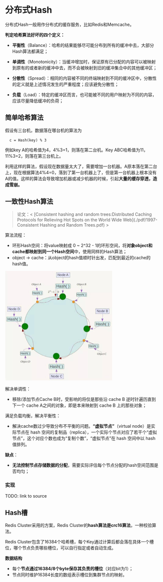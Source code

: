 # 分布式Hash

分布式Hash一般用作分布式的缓存服务，比如Redis和Memcache。

**判定哈希算法好坏的四个定义：**

- **平衡性**（Balance）：哈希的结果能够尽可能分布到所有的缓冲中去，大部分Hash算法都满足；

- **单调性**（Monotonicity）：当缓冲增加时，保证原有已分配的内容可以被映射到原有的或者新的缓冲中去，而不会被映射到旧的缓冲集合中的其他缓冲区；
- **分散性**（Spread）：相同的内容被不同的终端映射到不同的缓冲区中，分散性的定义就是上述情况发生的严重程度；应该避免分散性；
- **负载**（Load）：特定的缓冲区而言，也可能被不同的用户映射为不同的内容，应该尽量降低缓冲的负荷；

## 简单哈希算法

假设有三台机，数据落在哪台机的算法为

```repl
  c = Hash(key) % 3
```

例如key A的哈希值为4，4%3=1，则落在第二台机。Key ABC哈希值为11，11%3=2，则落在第三台机上。

利用这样的算法，假设现在数据量太大了，需要增加一台机器。A原本落在第二台上，现在根据算法4%4=0，落到了第一台机器上了，但是第一台机器上根本没有A的值。这样的算法会导致增加机器或减少机器的时候，引起**大量的缓存穿透，造成雪崩。**

## 一致性Hash算法

> 论文：< [Consistent hashing and random trees:Distributed Caching Protocols for Relieving Hot Spots on the World Wide Web](./pdf/1997-Consistent Hashing and Random Trees.pdf) >

算法流程：

- 环形Hash空间：将value映射成 0 ~ 2^32 - 1的环形空间，将**对象object和cache都映射到同一个Hash空间**中，使用同样的Hash算法；
- object -> cache：从object的hash值顺时针出发，匹配到最近的cache的hash值。

<img src="./pics/distributed_hash_1.png" alt="img" style="zoom: 50%;" />

解决单调性：

- 移除/添加节点Cache B时，受影响的将仅是那些沿 cache B 逆时针遍历直到下一个 cache A之间的对象，即是本来映射到 cache B 上的那些对象；

满足负载均衡，解决平衡性：

- 解决cache数过少导致分布不平衡的问题。**“虚拟节点”**（virtual node）是实际节点在 hash 空间的复制品（replica），一个实际个节点对应了若干个“虚拟节点”，这个对应个数也成为“复制个数”，“虚拟节点”在 hash 空间中以 hash 值排列。

**缺点**：

- **无法控制节点存储数据的分配**，需要实际评估每个节点分配的hash空间范围是否均匀；

### 实现

TODO: link to source

## Hash槽

Redis Cluster采用的方案，Redis Cluster的**hash算法是crc16算法**，一种校验算法。

Redis Cluster包含了16384个哈希槽，每个Key通过计算后都会落在具体一个槽位，哪个节点负责哪些槽位，可以自行指定或者自动生成。

**数据结构**

- 每个**节点通过16384/8个byte保存其负责的槽位**（对应bit为1）；
- 节点同时维护16384长度的数组表示槽位到集群节点的映射。